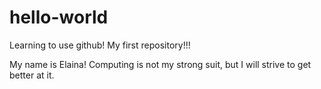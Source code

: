 # hello-world
Learning to use github! My first repository!!!

My name is Elaina! Computing is not my strong suit, but I will strive to get better at it.
